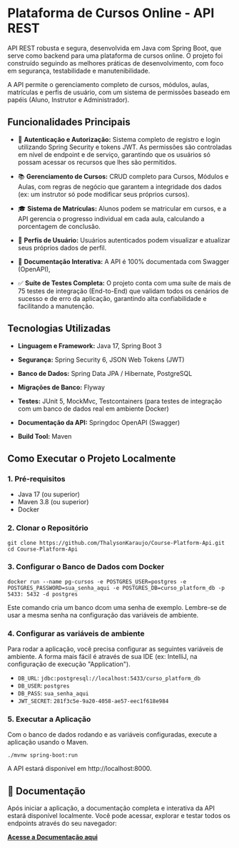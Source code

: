 # Plataforma de Cursos Online - API REST
API REST robusta e segura, desenvolvida em Java com Spring Boot, que serve como backend para uma plataforma de cursos online. O projeto foi construído seguindo as melhores práticas de desenvolvimento, com foco em segurança, testabilidade e manutenibilidade.

A API permite o gerenciamento completo de cursos, módulos, aulas, matrículas e perfis de usuário, com um sistema de permissões baseado em papéis (Aluno, Instrutor e Administrador).

## Funcionalidades Principais

* 🔐 **Autenticação e Autorização:** Sistema completo de registro e login utilizando Spring Security e tokens JWT. As permissões são controladas em nível de endpoint e de serviço, garantindo que os usuários só possam acessar os recursos que lhes são permitidos.

* 📚 **Gerenciamento de Cursos:** CRUD completo para Cursos, Módulos e Aulas, com regras de negócio que garantem a integridade dos dados (ex: um instrutor só pode modificar seus próprios cursos).

* 🎓 **Sistema de Matrículas:** Alunos podem se matricular em cursos, e a API gerencia o progresso individual em cada aula, calculando a porcentagem de conclusão.

* 👤 **Perfis de Usuário:** Usuários autenticados podem visualizar e atualizar seus próprios dados de perfil.

* 📄 **Documentação Interativa:** A API é 100% documentada com Swagger (OpenAPI), 

* ✅ **Suíte de Testes Completa:** O projeto conta com uma suíte de mais de 75 testes de integração (End-to-End) que validam todos os cenários de sucesso e de erro da aplicação, garantindo alta confiabilidade e facilitando a manutenção.

## Tecnologias Utilizadas

* **Linguagem e Framework:** Java 17, Spring Boot 3

* **Segurança:** Spring Security 6, JSON Web Tokens (JWT)

* **Banco de Dados:** Spring Data JPA / Hibernate, PostgreSQL

* **Migrações de Banco:** Flyway

* **Testes:** JUnit 5, MockMvc, Testcontainers (para testes de integração com um banco de dados real em ambiente Docker)

* **Documentação da API:** Springdoc OpenAPI (Swagger)

* **Build Tool:** Maven

## Como Executar o Projeto Localmente

### 1. Pré-requisitos
* Java 17 (ou superior)
* Maven 3.8 (ou superior)
* Docker

### 2. Clonar o Repositório

````
git clone https://github.com/ThalysonKaraujo/Course-Platform-Api.git
cd Course-Platform-Api
````

### 3. Configurar o Banco de Dados com Docker

````
docker run --name pg-cursos -e POSTGRES_USER=postgres -e POSTGRES_PASSWORD=sua_senha_aqui -e POSTGRES_DB=curso_platform_db -p 5433: 5432 -d postgres
````
Este comando cria um banco dcom uma senha de exemplo. Lembre-se de usar a mesma senha na configuração das variáveis de ambiente.

### 4. Configurar as variáveis de ambiente
Para rodar a aplicação, você precisa configurar as seguintes variáveis de ambiente. A forma mais fácil é através de sua IDE (ex: IntelliJ, na configuração de execução "Application").

* `DB_URL`: `jdbc:postgresql://localhost:5433/curso_platform_db`
* `DB_USER`: `postgres`
* `DB_PASS`: `sua_senha_aqui`
* `JWT_SECRET`: `281f3c5e-9a20-4058-ae57-eec1f618e984`

### 5. Executar a Aplicação
Com o banco de dados rodando e as variáveis configuradas, execute a aplicação usando o Maven.
``````
./mvnw spring-boot:run
``````
A API estará disponivel em http://localhost:8000.

## 📄 Documentação

Após iniciar a aplicação, a documentação completa e interativa da API estará disponível localmente. Você pode acessar, explorar e testar todos os endpoints através do seu navegador:

**[Acesse a Documentação aqui](http://localhost:8000/swagger-ui.html)**





